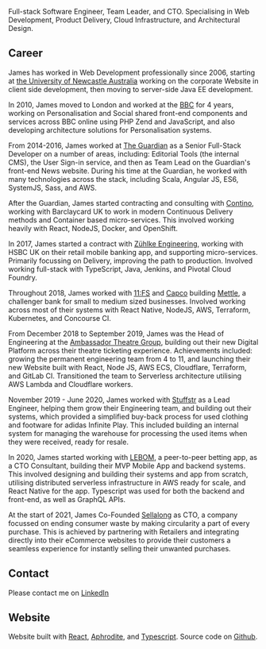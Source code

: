 Full-stack Software Engineer, Team Leader, and CTO. Specialising in Web Development, Product Delivery, Cloud Infrastructure, and Architectural Design.

## Career

James has worked in Web Development professionally since 2006, starting at [the University of Newcastle Australia](https://www.newcastle.edu.au/) working on the corporate Website in client side development, then moving to server-side Java EE development.

In 2010, James moved to London and worked at the [BBC](https://bbc.co.uk/) for 4 years, working on Personalisation and Social shared front-end components and services across BBC online using PHP Zend and JavaScript, and also developing architecture solutions for Personalisation systems.

From 2014-2016, James worked at [The Guardian](http://theguardian.com) as a Senior Full-Stack Developer on a number of areas, including: Editorial Tools (the internal CMS), the User Sign-in service, and then as Team Lead on the Guardian's front-end News website. During his time at the Guardian, he worked with many technologies across the stack, including Scala, Angular JS, ES6, SystemJS, Sass, and AWS.

After the Guardian, James started contracting and consulting with [Contino](http://contino.io/), working with Barclaycard UK to work in modern Continuous Delivery methods and Container based micro-services. This involved working heavily with React, NodeJS, Docker, and OpenShift.

In 2017, James started a contract with [Zühlke Engineering](https://www.zuehlke.com), working with HSBC UK on their retail mobile banking app, and supporting micro-services. Primarily focussing on Delivery, improving the path to production. Involved working full-stack with TypeScript, Java, Jenkins, and Pivotal Cloud Foundry.

Throughout 2018, James worked with [11:FS](https://11fs.com/) and [Capco](https://capco.com/) building [Mettle](https://mettle.co.uk/), a challenger bank for small to medium sized businesses. Involved working across most of their systems with React Native, NodeJS, AWS, Terraform, Kubernetes, and Concourse CI.

From December 2018 to September 2019, James was the Head of Engineering at the [Ambassador Theatre Group](https://www.atgtickets.com/), building out their new Digital Platform across their theatre ticketing experience. Achievements included: growing the permanent engineering team from 4 to 11, and launching their new Website built with React, Node JS, AWS ECS, Cloudflare, Terraform, and GitLab CI. Transitioned the team to Serverless architecture utilising AWS Lambda and Cloudflare workers.

November 2019 - June 2020, James worked with [Stuffstr](https://stuffstr.com) as a Lead Engineer, helping them grow their Engineering team, and building out their systems, which provided a simplified buy-back process for used clothing and footware for adidas Infinite Play. This included building an internal system for managing the warehouse for processing the used items when they were received, ready for resale.

In 2020, James started working with [LEBOM](https://lebom.app), a peer-to-peer betting app, as a CTO Consultant, building their MVP Mobile App and backend systems. This involved designing and building their systems and app from scratch, utilising distributed serverless infrastructure in AWS ready for scale, and React Native for the app. Typescript was used for both the backend and front-end, as well as GraphQL APIs.

At the start of 2021, James Co-Founded [Sellalong](https://sellalong.com/) as CTO, a company focussed on ending consumer waste by making circularity a part of every purchase. This is achieved by partnering with Retailers and integrating directly into their eCommerce websites to provide their customers a seamless experience for instantly selling their unwanted purchases.

## Contact

Please contact me on [LinkedIn](https://www.linkedin.com/in/jamespamplin)

## Website

Website built with [React](https://reactjs.org/), [Aphrodite](https://github.com/Khan/aphrodite), and [Typescript](https://www.typescriptlang.org/). Source code on [Github](https://github.com/jamespamplin/jamespamplin.com).
